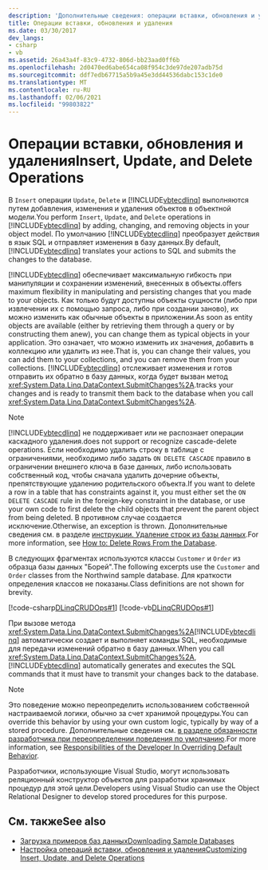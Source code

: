 ```yaml
---
description: 'Дополнительные сведения: операции вставки, обновления и удаления'
title: Операции вставки, обновления и удаления
ms.date: 03/30/2017
dev_langs:
- csharp
- vb
ms.assetid: 26a43a4f-83c9-4732-806d-bb23aad0ff6b
ms.openlocfilehash: 2d0470ed6abe654ca08f954c3de97de207adb75d
ms.sourcegitcommit: ddf7edb67715a5b9a45e3dd44536dabc153c1de0
ms.translationtype: MT
ms.contentlocale: ru-RU
ms.lasthandoff: 02/06/2021
ms.locfileid: "99803822"
---
```

# <a name="insert-update-and-delete-operations"></a><span data-ttu-id="7e7a2-103">Операции вставки, обновления и удаления</span><span class="sxs-lookup"><span data-stu-id="7e7a2-103">Insert, Update, and Delete Operations</span></span>

<span data-ttu-id="7e7a2-104">В `Insert` операции `Update`, `Delete` и [!INCLUDE[vbtecdlinq](../../../../../../includes/vbtecdlinq-md.md)] выполняются путем добавления, изменения и удаления объектов в объектной модели.</span><span class="sxs-lookup"><span data-stu-id="7e7a2-104">You perform `Insert`, `Update`, and `Delete` operations in [!INCLUDE[vbtecdlinq](../../../../../../includes/vbtecdlinq-md.md)] by adding, changing, and removing objects in your object model.</span></span> <span data-ttu-id="7e7a2-105">По умолчанию [!INCLUDE[vbtecdlinq](../../../../../../includes/vbtecdlinq-md.md)] преобразует действия в язык SQL и отправляет изменения в базу данных.</span><span class="sxs-lookup"><span data-stu-id="7e7a2-105">By default, [!INCLUDE[vbtecdlinq](../../../../../../includes/vbtecdlinq-md.md)] translates your actions to SQL and submits the changes to the database.</span></span>

[!INCLUDE[vbtecdlinq](../../../../../../includes/vbtecdlinq-md.md)] <span data-ttu-id="7e7a2-106">обеспечивает максимальную гибкость при манипуляции и сохранении изменений, внесенных в объекты.</span><span class="sxs-lookup"><span data-stu-id="7e7a2-106">offers maximum flexibility in manipulating and persisting changes that you made to your objects.</span></span> <span data-ttu-id="7e7a2-107">Как только будут доступны объекты сущности (либо при извлечении их с помощью запроса, либо при создании заново), их можно изменить как обычные объекты в приложении.</span><span class="sxs-lookup"><span data-stu-id="7e7a2-107">As soon as entity objects are available (either by retrieving them through a query or by constructing them anew), you can change them as typical objects in your application.</span></span> <span data-ttu-id="7e7a2-108">Это означает, что можно изменить их значения, добавить в коллекцию или удалить из нее.</span><span class="sxs-lookup"><span data-stu-id="7e7a2-108">That is, you can change their values, you can add them to your collections, and you can remove them from your collections.</span></span> [!INCLUDE[vbtecdlinq](../../../../../../includes/vbtecdlinq-md.md)] <span data-ttu-id="7e7a2-109">отслеживает изменения и готов отправить их обратно в базу данных, когда будет вызван метод <xref:System.Data.Linq.DataContext.SubmitChanges%2A>.</span><span class="sxs-lookup"><span data-stu-id="7e7a2-109">tracks your changes and is ready to transmit them back to the database when you call <xref:System.Data.Linq.DataContext.SubmitChanges%2A>.</span></span>

> [!NOTE]
> [!INCLUDE[vbtecdlinq](../../../../../../includes/vbtecdlinq-md.md)] <span data-ttu-id="7e7a2-110">не поддерживает или не распознает операции каскадного удаления.</span><span class="sxs-lookup"><span data-stu-id="7e7a2-110">does not support or recognize cascade-delete operations.</span></span> <span data-ttu-id="7e7a2-111">Если необходимо удалить строку в таблице с ограничениями, необходимо либо задать `ON DELETE CASCADE` правило в ограничении внешнего ключа в базе данных, либо использовать собственный код, чтобы сначала удалить дочерние объекты, препятствующие удалению родительского объекта.</span><span class="sxs-lookup"><span data-stu-id="7e7a2-111">If you want to delete a row in a table that has constraints against it, you must either set the `ON DELETE CASCADE` rule in the foreign-key constraint in the database, or use your own code to first delete the child objects that prevent the parent object from being deleted.</span></span> <span data-ttu-id="7e7a2-112">В противном случае создается исключение.</span><span class="sxs-lookup"><span data-stu-id="7e7a2-112">Otherwise, an exception is thrown.</span></span> <span data-ttu-id="7e7a2-113">Дополнительные сведения см. в разделе [инструкции. Удаление строк из базы данных](how-to-delete-rows-from-the-database.md).</span><span class="sxs-lookup"><span data-stu-id="7e7a2-113">For more information, see [How to: Delete Rows From the Database](how-to-delete-rows-from-the-database.md).</span></span>

<span data-ttu-id="7e7a2-114">В следующих фрагментах используются классы `Customer` и `Order` из образца базы данных "Борей".</span><span class="sxs-lookup"><span data-stu-id="7e7a2-114">The following excerpts use the `Customer` and `Order` classes from the Northwind sample database.</span></span> <span data-ttu-id="7e7a2-115">Для краткости определения классов не показаны.</span><span class="sxs-lookup"><span data-stu-id="7e7a2-115">Class definitions are not shown for brevity.</span></span>

[!code-csharp[DLinqCRUDOps#1](../../../../../../samples/snippets/csharp/VS_Snippets_Data/DLinqCRUDOps/cs/Program.cs#1)]
[!code-vb[DLinqCRUDOps#1](../../../../../../samples/snippets/visualbasic/VS_Snippets_Data/DLinqCRUDOps/vb/Module1.vb#1)]

<span data-ttu-id="7e7a2-116">При вызове метода <xref:System.Data.Linq.DataContext.SubmitChanges%2A>[!INCLUDE[vbtecdlinq](../../../../../../includes/vbtecdlinq-md.md)] автоматически создает и выполняет команды SQL, необходимые для передачи изменений обратно в базу данных.</span><span class="sxs-lookup"><span data-stu-id="7e7a2-116">When you call <xref:System.Data.Linq.DataContext.SubmitChanges%2A>, [!INCLUDE[vbtecdlinq](../../../../../../includes/vbtecdlinq-md.md)] automatically generates and executes the SQL commands that it must have to transmit your changes back to the database.</span></span>

> [!NOTE]
> <span data-ttu-id="7e7a2-117">Это поведение можно переопределить использованием собственной настраиваемой логики, обычно за счет хранимой процедуры.</span><span class="sxs-lookup"><span data-stu-id="7e7a2-117">You can override this behavior by using your own custom logic, typically by way of a stored procedure.</span></span> <span data-ttu-id="7e7a2-118">Дополнительные сведения см. [в разделе обязанности разработчика при переопределении поведения по умолчанию](responsibilities-of-the-developer-in-overriding-default-behavior.md).</span><span class="sxs-lookup"><span data-stu-id="7e7a2-118">For more information, see [Responsibilities of the Developer In Overriding Default Behavior](responsibilities-of-the-developer-in-overriding-default-behavior.md).</span></span>
>
> <span data-ttu-id="7e7a2-119">Разработчики, использующие Visual Studio, могут использовать реляционный конструктор объектов для разработки хранимых процедур для этой цели.</span><span class="sxs-lookup"><span data-stu-id="7e7a2-119">Developers using Visual Studio can use the Object Relational Designer to develop stored procedures for this purpose.</span></span>

## <a name="see-also"></a><span data-ttu-id="7e7a2-120">См. также</span><span class="sxs-lookup"><span data-stu-id="7e7a2-120">See also</span></span>

- [<span data-ttu-id="7e7a2-121">Загрузка примеров баз данных</span><span class="sxs-lookup"><span data-stu-id="7e7a2-121">Downloading Sample Databases</span></span>](downloading-sample-databases.md)
- [<span data-ttu-id="7e7a2-122">Настройка операций вставки, обновления и удаления</span><span class="sxs-lookup"><span data-stu-id="7e7a2-122">Customizing Insert, Update, and Delete Operations</span></span>](customizing-insert-update-and-delete-operations.md)
